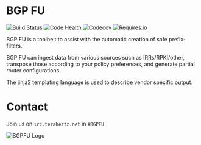 
# BGP FU

[![Build Status](https://travis-ci.org/bgpfu/bgpfu.svg?branch=master)](https://travis-ci.org/bgpfu/bgpfu)
[![Code Health](https://landscape.io/github/bgpfu/bgpfu/master/landscape.svg?style=flat)](https://landscape.io/github/bgpfu/bgpfu/master)
[![Codecov](https://img.shields.io/codecov/c/github/bgpfu/bgpfu.svg?maxAge=3600)](https://codecov.io/gh/bgpfu/bgpfu)
[![Requires.io](https://img.shields.io/requires/github/bgpfu/bgpfu.svg?maxAge=3600)](https://requires.io/github/bgpfu/bgpfu/requirements)


BGP FU is a toolbelt to assist with the automatic creation of safe prefix-filters.

BGP FU can ingest data from various sources such as IRRs/RPKI/other, transpose those
according to your policy preferences, and generate partial router configurations.

The jinja2 templating language is used to describe vendor specific output.

# Contact

Join us on `irc.terahertz.net` in `#BGPFU`

![BGPFU Logo](/../gh-pages/images/BGP-FU-Logo-RGB-resized.png?raw=true "BGPFU")
